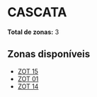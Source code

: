 # CASCATA

**Total de zonas:** 3

## Zonas disponíveis

- [ZOT 15](./zot-15.md)
- [ZOT 01](./zot-01.md)
- [ZOT 14](./zot-14.md)